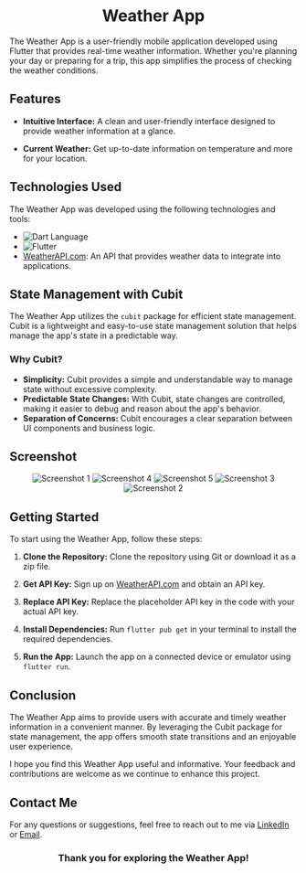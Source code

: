 <h1 align="center">Weather App</h1>
The Weather App is a user-friendly mobile application developed using Flutter that provides real-time weather information. Whether you're planning your day or preparing for a trip, this app simplifies the process of checking the weather conditions.

## Features

- **Intuitive Interface:** A clean and user-friendly interface designed to provide weather information at a glance.

- **Current Weather:** Get up-to-date information on temperature and more for your location.

## Technologies Used

The Weather App was developed using the following technologies and tools:

- ![Dart Language](https://img.shields.io/badge/Dart-0175C2?style=for-the-badge&logo=dart&logoColor=white)
- ![Flutter](https://img.shields.io/badge/Flutter-02569B?style=for-the-badge&logo=flutter&logoColor=white)
- [WeatherAPI.com](https://www.weatherapi.com): An API that provides weather data to integrate into applications.

## State Management with Cubit

The Weather App utilizes the `cubit` package for efficient state management. Cubit is a lightweight and easy-to-use state management solution that helps manage the app's state in a predictable way.

### Why Cubit?

- **Simplicity:** Cubit provides a simple and understandable way to manage state without excessive complexity.
- **Predictable State Changes:** With Cubit, state changes are controlled, making it easier to debug and reason about the app's behavior.
- **Separation of Concerns:** Cubit encourages a clear separation between UI components and business logic.

## Screenshot

<div align="center">
  <img src="https://github.com/ahmednasr1237/Basketball-Points-Counter-App/assets/92389822/10fcfcfc-e462-4009-8892-344d31269b37" alt="Screenshot 1">
  <img src="https://github.com/ahmednasr1237/Basketball-Points-Counter-App/assets/92389822/d6b72554-13a7-4d11-9598-e57aeb1731a2" alt="Screenshot 4">
  <img src="https://github.com/ahmednasr1237/Basketball-Points-Counter-App/assets/92389822/c77922d2-afc2-427f-9f1a-f133e33bcae4" alt="Screenshot 5">
  <img src="https://github.com/ahmednasr1237/Basketball-Points-Counter-App/assets/92389822/8ce4b70a-aeef-4d9f-9e13-166f9a244276" alt="Screenshot 3">
  <img src="https://github.com/ahmednasr1237/Basketball-Points-Counter-App/assets/92389822/e23c1008-829f-49f7-b270-82f0147f4629" alt="Screenshot 2">
</div>

## Getting Started

To start using the Weather App, follow these steps:

1. **Clone the Repository:** Clone the repository using Git or download it as a zip file.

2. **Get API Key:** Sign up on [WeatherAPI.com](https://www.weatherapi.com) and obtain an API key.

3. **Replace API Key:** Replace the placeholder API key in the code with your actual API key.

4. **Install Dependencies:** Run `flutter pub get` in your terminal to install the required dependencies.

5. **Run the App:** Launch the app on a connected device or emulator using `flutter run`.

## Conclusion

The Weather App aims to provide users with accurate and timely weather information in a convenient manner. By leveraging the Cubit package for state management, the app offers smooth state transitions and an enjoyable user experience.

I hope you find this Weather App useful and informative. Your feedback and contributions are welcome as we continue to enhance this project.

## Contact Me

For any questions or suggestions, feel free to reach out to me via [LinkedIn](https://www.linkedin.com/in/your-name/) or [Email](mailto:your.email@example.com).

<h3 align="center">Thank you for exploring the Weather App!</h3>
